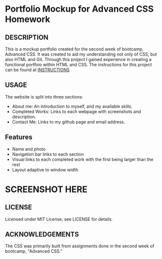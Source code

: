 # Portfolio Mockup for Advanced CSS Homework

## DESCRIPTION

This is a mockup portfolio created for the second week of bootcamp, Advanced CSS. It  was created to aid my understanding not only of CSS, but also HTML and Git. Through this project I gained experience in creating a functional portfoio within HTML and CSS.
The instructions for this project can be found at [INSTRUCTIONS](./assets/INSTRUCTIONS.md)


## USAGE

The website is split into three sections:

- About me: An introduction to myself, and my available skills.
- Completed Works: Links to each webpage with screenshots and description.
- Contact Me: Links to my github page and email address.


## Features

- Name and photo
- Navigation bar links to each section
- Visual links to each completed work with the first being larger than the rest
- Layout adaptive to window width

# SCREENSHOT HERE


## LICENSE

Licensed under MIT License, see LICENSE for details.


## ACKNOWLEDGEMENTS

The CSS was primarily built from assignments done in the second week of bootcamp, "Advanced CSS."
